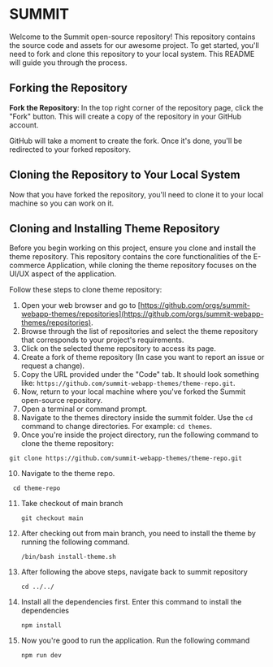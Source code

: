 # SUMMIT

Welcome to the Summit open-source repository! This repository contains the source code and assets for our awesome project. To get started, you'll need to fork and clone this repository to your local system. This README will guide you through the process.

## Forking the Repository

**Fork the Repository**: In the top right corner of the repository page, click the "Fork" button. This will create a copy of the repository in your GitHub account.

 GitHub will take a moment to create the fork. Once it's done, you'll be redirected to your forked repository.

## Cloning the Repository to Your Local System

Now that you have forked the repository, you'll need to clone it to your local machine so you can work on it.

## Cloning and Installing Theme Repository

Before you begin working on this project, ensure you clone and install the theme repository. This repository contains the core functionalities of the E-commerce Application, while cloning the theme repository focuses on the UI/UX aspect of the application.

Follow these steps to clone theme repository:
1. Open your web browser and go to [https://github.com/orgs/summit-webapp-themes/repositories](https://github.com/orgs/summit-webapp-themes/repositories).
2. Browse through the list of repositories and select the theme repository that corresponds to your project's requirements.
3. Click on the selected theme repository to access its page.
4. Create a fork of theme repository (In case you want to report an issue or request a change).
5. Copy the URL provided under the "Code" tab. It should look something like: `https://github.com/summit-webapp-themes/theme-repo.git`.
6. Now, return to your local machine where you've forked the Summit open-source repository.
7. Open a terminal or command prompt.
8. Navigate to the themes directory inside the summit folder. Use the `cd` command to change directories. For example: `cd themes`.
9.  Once you're inside the project directory, run the following command to clone the theme repository:

   ```shell
   git clone https://github.com/summit-webapp-themes/theme-repo.git
  ```
10. Navigate to the theme repo.
   ```shell
    cd theme-repo
   ```
11. Take checkout of main branch
    ```shell
    git checkout main
    ```
12. After checking out from main branch, you need to install the theme by running the following command.
     ```shell
     /bin/bash install-theme.sh
     ```
13. After following the above steps, navigate back to summit repository
    ```shell
    cd ../../
    ```
14. Install all the dependencies first. Enter this command to install the dependencies
    ```shell
    npm install
    ```
15. Now you're good to run the application. Run the following command
    ```shell
    npm run dev
    ```
